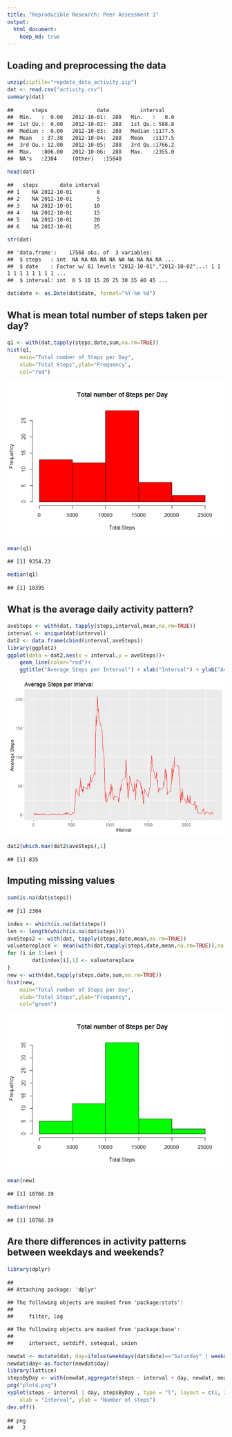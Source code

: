 ```yaml
---
title: "Reproducible Research: Peer Assessment 1"
output: 
  html_document: 
    keep_md: true
---
```



## Loading and preprocessing the data

```r
unzip(zipfile="repdata_data_activity.zip")
dat <- read.csv("activity.csv")
summary(dat)
```

```
##      steps                date          interval     
##  Min.   :  0.00   2012-10-01:  288   Min.   :   0.0  
##  1st Qu.:  0.00   2012-10-02:  288   1st Qu.: 588.8  
##  Median :  0.00   2012-10-03:  288   Median :1177.5  
##  Mean   : 37.38   2012-10-04:  288   Mean   :1177.5  
##  3rd Qu.: 12.00   2012-10-05:  288   3rd Qu.:1766.2  
##  Max.   :806.00   2012-10-06:  288   Max.   :2355.0  
##  NA's   :2304     (Other)   :15840
```

```r
head(dat)
```

```
##   steps       date interval
## 1    NA 2012-10-01        0
## 2    NA 2012-10-01        5
## 3    NA 2012-10-01       10
## 4    NA 2012-10-01       15
## 5    NA 2012-10-01       20
## 6    NA 2012-10-01       25
```

```r
str(dat)
```

```
## 'data.frame':	17568 obs. of  3 variables:
##  $ steps   : int  NA NA NA NA NA NA NA NA NA NA ...
##  $ date    : Factor w/ 61 levels "2012-10-01","2012-10-02",..: 1 1 1 1 1 1 1 1 1 1 ...
##  $ interval: int  0 5 10 15 20 25 30 35 40 45 ...
```

```r
dat$date <- as.Date(dat$date, format="%Y-%m-%d")
```


## What is mean total number of steps taken per day?

```r
q1 <- with(dat,tapply(steps,date,sum,na.rm=TRUE))
hist(q1,
	main="Total number of Steps per Day",
	xlab="Total Steps",ylab="Frequency",
	col="red")
```

![](PA1_template_files/figure-html/unnamed-chunk-1-1.png)<!-- -->

```r
mean(q1)
```

```
## [1] 9354.23
```

```r
median(q1)
```

```
## [1] 10395
```


## What is the average daily activity pattern?

```r
aveSteps <- with(dat, tapply(steps,interval,mean,na.rm=TRUE))
interval <- unique(dat$interval)
dat2 <- data.frame(cbind(interval,aveSteps))
library(ggplot2)
ggplot(data = dat2,aes(x = interval,y = aveSteps))+
	geom_line(color="red")+
	ggtitle("Average Steps per Interval") + xlab("Interval") + ylab("Average Steps")
```

![](PA1_template_files/figure-html/unnamed-chunk-2-1.png)<!-- -->

```r
dat2[which.max(dat2$aveSteps),1]
```

```
## [1] 835
```


## Imputing missing values

```r
sum(is.na(dat$steps))
```

```
## [1] 2304
```

```r
index <- which(is.na(dat$steps))
len <- length(which(is.na(dat$steps)))
aveSteps2 <- with(dat, tapply(steps,date,mean,na.rm=TRUE))
valuetoreplace <- mean(with(dat,tapply(steps,date,mean,na.rm=TRUE)),na.rm = TRUE)
for (i in 1:len) {
        dat[index[i],1] <- valuetoreplace 
}
new <- with(dat,tapply(steps,date,sum,na.rm=TRUE))
hist(new,
	main="Total number of Steps per Day",
	xlab="Total Steps",ylab="Frequency",
	col="green")
```

![](PA1_template_files/figure-html/unnamed-chunk-3-1.png)<!-- -->

```r
mean(new)
```

```
## [1] 10766.19
```

```r
median(new)
```

```
## [1] 10766.19
```


## Are there differences in activity patterns between weekdays and weekends?

```r
library(dplyr)
```

```
## 
## Attaching package: 'dplyr'
```

```
## The following objects are masked from 'package:stats':
## 
##     filter, lag
```

```
## The following objects are masked from 'package:base':
## 
##     intersect, setdiff, setequal, union
```

```r
newdat <- mutate(dat, day=ifelse(weekdays(dat$date)=="Saturday" | weekdays(dat$date)=="Sunday","weekend","weekday"))
newdat$day<-as.factor(newdat$day)
library(lattice)
stepsByDay <- with(newdat,aggregate(steps ~ interval + day, newdat, mean))
png("plot4.png")
xyplot(steps ~ interval | day, stepsByDay , type = "l", layout = c(1, 2), 
    xlab = "Interval", ylab = "Number of steps")
dev.off()
```

```
## png 
##   2
```
